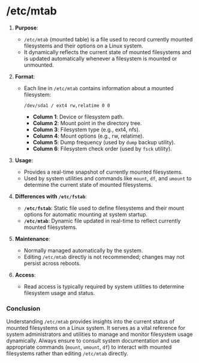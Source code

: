 # /etc/mtab

1. **Purpose**:
   - `/etc/mtab` (mounted table) is a file used to record currently mounted filesystems and their options on a Linux system.
   - It dynamically reflects the current state of mounted filesystems and is updated automatically whenever a filesystem is mounted or unmounted.

2. **Format**:
   - Each line in `/etc/mtab` contains information about a mounted filesystem:
     ```
     /dev/sda1 / ext4 rw,relatime 0 0
     ```
     - **Column 1**: Device or filesystem path.
     - **Column 2**: Mount point in the directory tree.
     - **Column 3**: Filesystem type (e.g., ext4, nfs).
     - **Column 4**: Mount options (e.g., rw, relatime).
     - **Column 5**: Dump frequency (used by `dump` backup utility).
     - **Column 6**: Filesystem check order (used by `fsck` utility).

3. **Usage**:
   - Provides a real-time snapshot of currently mounted filesystems.
   - Used by system utilities and commands like `mount`, `df`, and `umount` to determine the current state of mounted filesystems.

4. **Differences with `/etc/fstab`**:
   - **`/etc/fstab`**: Static file used to define filesystems and their mount options for automatic mounting at system startup.
   - **`/etc/mtab`**: Dynamic file updated in real-time to reflect currently mounted filesystems.

5. **Maintenance**:
   - Normally managed automatically by the system.
   - Editing `/etc/mtab` directly is not recommended; changes may not persist across reboots.

6. **Access**:
   - Read access is typically required by system utilities to determine filesystem usage and status.

### Conclusion

Understanding `/etc/mtab` provides insights into the current status of mounted filesystems on a Linux system. It serves as a vital reference for system administrators and utilities to manage and monitor filesystem usage dynamically. Always ensure to consult system documentation and use appropriate commands (`mount`, `umount`, `df`) to interact with mounted filesystems rather than editing `/etc/mtab` directly.
